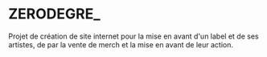 # ZERODEGRE_
Projet de création de site internet pour la mise en avant d'un label et de ses artistes, de par la vente de merch  et la mise en avant de leur action. 
